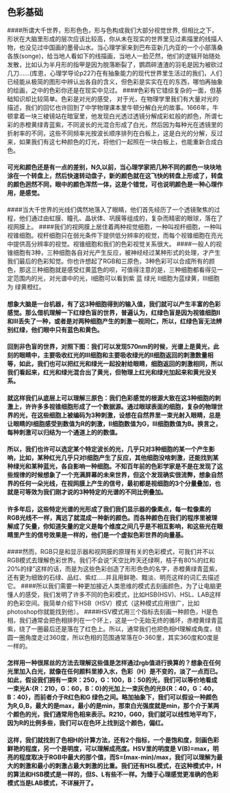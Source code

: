 ## 色彩基础
####所谓大千世界，形形色色，形与色构成我们大部分视觉世界, 但相比之下，形状在大脑里形成的层次应该比较高，你从未在现实的世界里见过素描里的线描人物，也没见过中国画的墨骨山水。当心理学家来到巴布亚新几内亚的一个小部落桑各族(songe)，给当地人看如下的线描画，当地人一脸茫然，他们的逻辑开始随处发散，比如认为半月形的指甲是因为脱落断裂了，鹦鹉碎渣渣的羽毛是因为被砍过几刀……(库恩，心理学导论p227)在有抽象能力的现代世界里生活过的我们，人们已经能从极简的图形中辨认出各自的含义，但色彩是实实在在的东西，哪怕再抽象的绘画，之中的色彩你还是在现实中见过。
####色彩有它错综复杂的一面，但基础知识却比较简单。色彩是对光的感受， 对于光，在物理学里我们有大量对光的描述，我们的回忆也许回到了中学物理课本里牛顿分解白光的故事。1666年，牛顿拿着一块三棱镜站在暗室里，他发现白光透过透镜分解成彩虹般的颜色，所谓七彩的赤橙黄绿青蓝紫，不同波长的光混合形成了白光，然后因为每种光在透镜里的折射率的不同，这些不同频率光按波长顺序排列在白板上，这是白光的分解，反过来，如果我们有这七种颜色的灯光，将他们一起照在一块白板上，也能重新合成白色。
#### 可光和颜色还是有一点的差别，N久以前，当心理学家把几种不同的颜色一块块地涂在一个转盘上，然后快速转动盘子，新的颜色就在这飞快的转盘上形成了，转盘的颜色迥然不同，眼中的颜色浑然一体，这是个错觉，可也说明颜色是一种心理作用，是感觉。
####当大千世界的光线们偶然地落入了眼睛，他们首先经历了一个透镜聚焦的过程，他们通过由虹膜、瞳孔、晶状体、巩膜等组成的，复杂而精密的眼球，落在了视网膜上。
####我们的视网膜上居住着两种视觉细胞，一种叫视杆细胞，一种叫视锥细胞。视杆细胞只在弱光条件下提供低分辨率的视觉，而每个视锥细胞在亮光中提供高分辨率的视觉。视锥细胞和我们的色彩视觉关系很大。 
####一般人的视锥细胞有3种，三种细胞各自对光产生反应，被神经经过某种形式的处理，才产生我们最后的色彩知觉。你也许想起了RGB和三原色，3种色彩可以合成所有的颜色，那这三种细胞就是感受红黄蓝色的呗，可值得注意的是，三种细胞都看得见一定范围内的光，对光谱中的光，Ⅰ细胞可以看到紫 蓝 绿光  Ⅱ细胞为蓝绿黄，Ⅲ细胞为 绿黄橙红。
#### 想象大脑是一台机器，有了这3种细胞得到的输入值，我们就可以产生丰富的色彩感觉。那么借机理解一下红绿色盲的世界，普遍认为，红绿色盲是因为视锥细胞Ⅱ和Ⅲ丢失了一种，或者是对两种细胞产生的刺激一视同仁，所以，红绿色盲无法辨别红绿，他们眼中只有蓝色和黄色。
#### 回到非色盲的世界，对照下图：我们可以发现570nm的时候，光谱上是黄光，此刻的眼睛中，主要吸收红光的Ⅲ细胞和主要吸收绿光的Ⅱ细胞返回的刺激数量相等，如此，我们也可以把红光和绿光一起投射给眼睛，细胞返回的刺激相同，所以我们看起来，红光和绿光混合出了黄光，但物理上红光和绿光加起来和黄光没关系。
#### 就这样我们从底层上可以理解三原色：我们色彩感觉的根源大致在这3种细胞的刺激上，许许多多视锥细胞形成了一个数据源。通过眼球表面的细胞，复杂的物理世界的光，在这些细胞上被编码为3种刺激，设想在自然界里一束光射入眼睛，总是让眼睛的Ⅰ细胞感受到数值为R的刺激，Ⅱ细胞数值为G，Ⅲ细胞数值为B。换言之，每种刺激可以归结为一个通道上的的数值。
#### 所以，我们也许可以选定某个特定波长的光，几乎只对3种细胞的某一个产生影响，比如，某种红光几乎只对Ⅰ细胞产生了反应，其他细胞没啥刺激，还能找到某种绿光和某种蓝光，各自影响一种细胞。不知百年前的色彩学家是不是在发现了这些规律的时候想象了一个充满屏幕的未来世界，但这个发现确实很流弊，想象自然界的任何一朵光线，在视网膜上产生的信号，最初都是视细胞的3个分量叠加，也就是可等效为我们刚才说的3种特定的光谱的不同比例叠加。

#### 许多年后，这些特定光谱的光形成了我们我们显示器的像素点，每一粒像素的RGB光线不一样，离远了就混成一种新的颜色。而各种颜色在我们的程序里被理解成了矢量，你知道矢量的定义是每个维度之间几乎是不相互影响，和这些光在眼睛里产生的信号效果是一样的，他们是一个虚拟色彩世界的向量基。
####然而，RGB只是和显示器和视网膜的原理有关的色彩模式，可我们并不以RGB模式去理解色彩世界。我们不会说“天空比昨天还绿啊，桔子有80%的红和20%的绿”这样的话，而是为这些色彩创造了形形色色的名字，赤橙黄绿青蓝紫，还有更为细致的石绿、品红、紫红…..并且用鲜艳、黯淡、明亮这样的词汇去描述它。
####所以我们需要一种更加接近人类思维的模式去刻画颜色，为了让电脑更懂人的感受，我们发明了许多不同的色彩模式，比如HSB(HSV)、HSL、LAB这样的色彩空间。我简单介绍下HSB（HSV）模式（这种模式应用很广，比如photoshop你就能找到他）。
####HSV模式用三个指标去刻画一种颜色，H是色相，我们通常会把色相排列在一个环上，这是一个无始无终的循环，赤橙黄绿青蓝紫，绕了一圈最后还是落在了红色上。所以，通常我们也把色相H理解成角度，绕圆一圈角度走过360度，所以色相的范围通常落在0-360里，其实360度和0度是一样的。
#### 怎样用一种很屌丝的方法去理解这些值是怎样通过rgb值进行换算的？想象在任何光里加入白光，就像在任何颜料里掺入水，色彩（H）是不变的，淡了一点而已。如此，假设我们拥有一束R：250，G：100，B：50的光，我们可以等价地看成一束光A:{R：210，G：60，B：0}的光加上一束灰色的光B{R：40，G：40，B：40}，而前者介于R红色和G 绿色之间。略加抽象下，我们可以假设一种颜色为R,G,B，最大的是max，最小的是min，那束白光强度就是min，那个介于某两个颜色的光，我们通常用色相来表示。R210，G60，我们就可以线性地平均下，因为R的比例多些，我们可以在色环上找到这个颜色，偏红。
#### 这样，我们就找到了色相H的计算方法，还有2个指标，一个是饱和度，刻画色彩鲜艳的程度，另一个是明度，可以理解成亮度。HSV里的明度是 V(B)=max，明亮的程度取决于RGB中最大的那个值，而S=(max-min)/max，我们可以理解为最大的刺激和最小的刺激占最大刺激的比重。我们还有HSL模式，在这种模式中，H的算法和HSB模式是一样的，但S、L有些不一样。为臻于心理感觉更准确的色彩模式当是LAB模式，不详展开了。